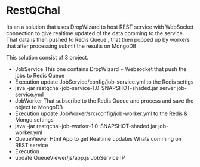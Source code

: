 # RestQChal

Its an a solution that uses DropWizard to host REST service with WebSocket connection to give realtime updated of the data comming to the service. That data is then pushed to Redis Queue , that then popped up by workers that after processing submit the results on MongoDB

This solution consist of 3 project.
- JobService
This one contains DropWizard + Websocket that push the jobs to Redis Queue
 - Execution
  update JobService/config/job-service.yml to the Redis settigs
  - java -jar restqchal-job-service-1.0-SNAPSHOT-shaded.jar server job-service.yml
- JobWorker
That subscribe to the Redis Queue and process and save the object to MongoDB
 - Execution
  update JobWorker/src/config/job-worker.yml to the Redis  & Mongo settings
  - java -jar restqchal-job-worker-1.0-SNAPSHOT-shaded.jar job-worker.yml
- QueueViewer
Html App to get Realtime updates Whats comming on REST service
 - Execution
  - update QueueViewer/js/app.js JobService IP



